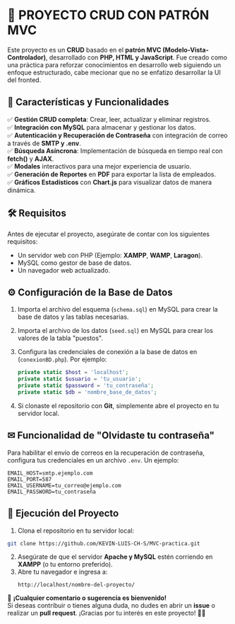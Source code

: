 # 🚀 **PROYECTO CRUD CON PATRÓN MVC**  

Este proyecto es un **CRUD** basado en el **patrón MVC (Modelo-Vista-Controlador)**, desarrollado con **PHP, HTML y JavaScript**. Fue creado como una práctica para reforzar conocimientos en desarrollo web siguiendo un enfoque estructurado, cabe mecionar que no se enfatizo desarrollar la UI del fronted.

## 🎯 **Características y Funcionalidades**  

✅ **Gestión CRUD completa**: Crear, leer, actualizar y eliminar registros.  
✅ **Integración con MySQL** para almacenar y gestionar los datos.  
✅ **Autenticación y Recuperación de Contraseña** con integración de correo a través de **SMTP y .env**.  
✅ **Búsqueda Asíncrona**: Implementación de búsqueda en tiempo real con **fetch()** y **AJAX**.  
✅ **Modales** interactivos para una mejor experiencia de usuario.  
✅ **Generación de Reportes** en **PDF** para exportar la lista de empleados.  
✅ **Gráficos Estadísticos** con **Chart.js** para visualizar datos de manera dinámica.  

## 🛠 **Requisitos**  

Antes de ejecutar el proyecto, asegúrate de contar con los siguientes requisitos:  

- Un servidor web con PHP (Ejemplo: **XAMPP**, **WAMP**, **Laragon**).  
- MySQL como gestor de base de datos.  
- Un navegador web actualizado.  

## ⚙ **Configuración de la Base de Datos**  

1. Importa el archivo del esquema (`schema.sql`) en MySQL para crear la base de datos y las tablas necesarias.
2. Importa el archivo de los datos (`seed.sql`) en MySQL para crear los valores de la tabla "puestos".  
3. Configura las credenciales de conexión a la base de datos en (`conexionBD.php`). Por ejemplo:  

   ```php
   private static $host = 'localhost';
   private static $usuario = 'tu_usuario';
   private static $password = 'tu_contraseña';
   private static $db = 'nombre_base_de_datos';
   ```

4. Si clonaste el repositorio con **Git**, simplemente abre el proyecto en tu servidor local.  

## ✉ **Funcionalidad de "Olvidaste tu contraseña"**  

Para habilitar el envío de correos en la recuperación de contraseña, configura tus credenciales en un archivo `.env`. Un ejemplo:  

   ```env
   EMAIL_HOST=smtp.ejemplo.com
   EMAIL_PORT=587
   EMAIL_USERNAME=tu_correo@ejemplo.com
   EMAIL_PASSWORD=tu_contraseña
   ```

## 🚀 **Ejecución del Proyecto**  
 1. Clona el repositorio en tu servidor local:  
   ```sh
   git clone https://github.com/KEVIN-LUIS-CH-S/MVC-practica.git
   ```

2. Asegúrate de que el servidor **Apache y MySQL** estén corriendo en **XAMPP** (o tu entorno preferido).  
3. Abre tu navegador e ingresa a:  
   ```
   http://localhost/nombre-del-proyecto/
   ```

📢 **¡Cualquier comentario o sugerencia es bienvenido!**   
Si deseas contribuir o tienes alguna duda, no dudes en abrir un **issue** o realizar un **pull request**. ¡Gracias por tu interés en este proyecto! 🚀🎯  
